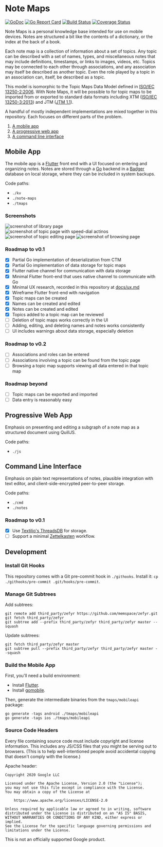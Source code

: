 # Note Maps

[![GoDoc](https://godoc.org/github.com/google/note-maps?status.svg)](https://godoc.org/github.com/google/note-maps)
[![Go Report Card](https://goreportcard.com/badge/github.com/google/note-maps)](https://goreportcard.com/report/github.com/google/note-maps)
[![Build Status](https://travis-ci.org/google/note-maps.svg?branch=main)](https://travis-ci.org/google/note-maps)
[![Coverage Status](https://coveralls.io/repos/github/google/note-maps/badge.svg?branch=main)](https://coveralls.io/github/google/note-maps?branch=main)

Note Maps is a personal knowledge base intended for use on mobile devices.
Notes are structured a bit like the contents of a dictionary, or the index at
the back of a book.

Each note map is a collection of information about a set of topics. Any topic
can be described with a set of names, types, and miscellaneous notes that may
include definitions, timestamps, or links to images, videos, etc. Topics may be
connected to each other through associations, and any association may itself be
described as another topic. Even the role played by a topic in an association
can, itself, be described as a topic.

This model is isomorphic to the Topic Maps Data Model defined in [ISO/IEC
13250-2:2006][]. With Note Maps, it will be possible to for topic maps to be
imported from or exported to standard data formats including XTM ([ISO/IEC
13250-3:2013][]) and JTM ([JTM 1.1][]).

[ISO/IEC 13250-2:2006]: https://www.iso.org/standard/40017.html
[ISO/IEC 13250-3:2013]: https://www.iso.org/standard/59303.html
[JTM 1.1]: http://cerny-online.com/jtm/1.1/

A handful of mostly independent implementations are mixed together in this repository. Each focuses on different parts of the problem.

1. [A mobile app](#mobile-app)
2. [A progressive web app](#progressive-web-app)
3. [A command line interface](#command-line-interface)

## Mobile App

The mobile app is a [Flutter][] front end with a UI focused on entering and
organizing notes.  Notes are stored through a [Go][] backend in a [Badger][]
database on local storage, where they can be included in system backups.

[Badger]: https://github.com/dgraph-io/badger
[Flutter]: https://flutter.dev
[Go]: https://golang.org

Code paths:

- `./kv`
- `./note-maps`
- `./tmaps`

### Screenshots

![screenshot of library page](https://github.com/google/note-maps/raw/master/docs/library.png) ![screenshot of topic page with speed-dial actinos](https://github.com/google/note-maps/raw/master/docs/fab.png) ![screenshot of topic editing page](https://github.com/google/note-maps/raw/master/docs/topic-edit.png) ![screenshot of browsing page](https://github.com/google/note-maps/raw/master/docs/browse.png)

### Roadmap to v0.1

- [x] Partial Go implementation of deserialization from CTM
- [x] Partial Go implementation of data storage for topic maps
- [x] Flutter native channel for communication with data storage
- [x] Minimal Flutter front-end that uses native channel to communicate with Go
- [x] Minimal UX research, recorded in this repository at [docs/ux.md](docs/ux.md)
- [x] Wireframe Flutter front-end with navigation
- [x] Topic maps can be created
- [x] Names can be created and edited
- [x] Notes can be created and edited
- [x] Topics added to a topic map can be reviewed
- [ ] Deletion of topic maps works correctly in the UI
- [ ] Adding, editing, and deleting names and notes works consistently
- [ ] UI includes warnings about data storage, especially deletion

### Roadmap to v0.2

- [ ] Associations and roles can be entered
- [ ] Associations involving a topic can be found from the topic page
- [ ] Browsing a topic map supports viewing all data entered in that topic map

### Roadmap beyond

- [ ] Topic maps can be exported and imported
- [ ] Data entry is reasonably easy

## Progressive Web App

Emphasis on presenting and editing a subgraph of a note map as a structured
document using QuillJS.

Code paths:

- `./js`

## Command Line Interface

Emphasis on plain text representations of notes, plausible integration with
text editor, and client-side-encrypted peer-to-peer storage.

Code paths:

- `./cmd`
- `./notes`

### Roadmap to v0.1

- [x] Use [Textilio's ThreadsDB](https://docs.textile.io/threads/) for storage.
- [ ] Support a minimal [Zettelkasten](https://zettelkasten.de/) workflow.

## Development

### Install Git Hooks

This repository comes with a Git pre-commit hook in `./githooks`. Install it:
`cp ./githooks/pre-commit .git/hooks/pre-commit`.

### Manage Git Subtrees

Add subtrees:

    git remote add third_party/zefyr https://github.com/memspace/zefyr.git
    git fetch third_party/zefyr
    git subtree add --prefix third_party/zefyr third_party/zefyr master --squash

Update subtrees:

    git fetch third_party/zefyr master
    git subtree pull --prefix third_party/zefyr third_party/zefyr master --squash

### Build the Mobile App

First, you'll need a build environment:

*   Install [Flutter](https://flutter.dev/docs/get-started/install).
*   Install [gomobile](https://golang.org/x/mobile/cmd/gomobile).

Then, generate the intermediate binaries from the `tmaps/mobileapi` package:

    go generate -tags android ./tmaps/mobileapi
    go generate -tags ios ./tmaps/mobileapi

### Source Code Headers

Every file containing source code must include copyright and license
information. This includes any JS/CSS files that you might be serving out to
browsers. (This is to help well-intentioned people avoid accidental copying that
doesn't comply with the license.)

Apache header:

    Copyright 2020 Google LLC

    Licensed under the Apache License, Version 2.0 (the "License");
    you may not use this file except in compliance with the License.
    You may obtain a copy of the License at

        https://www.apache.org/licenses/LICENSE-2.0

    Unless required by applicable law or agreed to in writing, software
    distributed under the License is distributed on an "AS IS" BASIS,
    WITHOUT WARRANTIES OR CONDITIONS OF ANY KIND, either express or implied.
    See the License for the specific language governing permissions and
    limitations under the License.

This is not an officially supported Google product.
